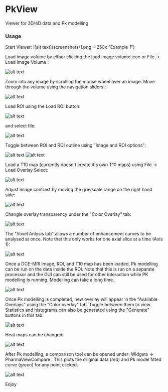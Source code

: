 PkView
======

Viewer for 3D/4D data and Pk modelling


### Usage

Start Viewer:
![alt text](screenshots/1.png = 250x "Example 1")


Load image volume by either clicking the load image volume icon or File -> Load Image Volume :

![alt text](screenshots/2.png "Example 1")

Zoom into any image by scrolling the mouse wheel over an image. Move through the volume using the navigation sliders :

![alt text](screenshots/3.png "Example 1")


Load ROI using the Load ROI button:

![alt text](screenshots/4.png "Example 1")

and select file:

![alt text](screenshots/5.png "Example 1")

Toggle between ROI and ROI outline using "Image and ROI options":

![alt text](screenshots/6.png "Example 1")
![alt text](screenshots/7.png "Example 1")


Load a T10 map (currently doesn't create it's own T10 maps) using File -> Load Overlay Select:

![alt text](screenshots/8.png "Example 1")


Adjust image contrast by moving the greyscale range on the right hand side:

![alt text](screenshots/9.png "Example 1")

Changle overlay transparency under the "Color Overlay" tab:

![alt text](screenshots/10.png "Example 1")

The "Voxel Anlysis tab" allows a number of enhancement curves to be analysed at once. Note that this only works for one axial slice at a time (Axis 1):

![alt text](screenshots/11.png "Example 1")

Once a DCE-MRI image, ROI, and T10 map has been loaded, Pk modelling can be run on the data inside the ROI. Note that this is run on a separate processor and the GUI can still be used for other interaction while PK modelling is running. Modelling can take a long time. 

![alt text](screenshots/12.png "Example 1")

Once Pk modelling is completed, new overlay will appear in the "Available Overlays" using the "Color overlay" tab. Toggle between them to view. Statistics and histograms can also be generated using the "Generate" buttons in this tab. 

![alt text](screenshots/14.png "Example 1")


Heat maps can be changed:

![alt text](screenshots/15.png "Example 1")

After Pk modelling, a comparison tool can be opened under: Widgets -> PharmaViewCompare . This plots the original data (red) and Pk model fitted curve (green) for any point clicked. 

![alt text](screenshots/17.png "Example 1")

Enjoy





